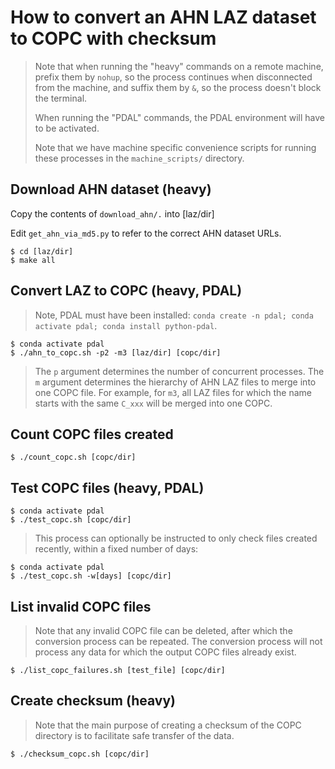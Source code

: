 # How to convert an AHN LAZ dataset to COPC with checksum
> Note that when running the "heavy" commands on a remote machine, prefix them by `nohup`, so the process continues when disconnected from the machine, and suffix them by `&`, so the process doesn't block the terminal.
>
> When running the "PDAL" commands, the PDAL environment will have to be activated.
>
> Note that we have machine specific convenience scripts for running these processes in the `machine_scripts/` directory.

## Download AHN dataset (heavy)
Copy the contents of `download_ahn/.` into [laz/dir]

Edit `get_ahn_via_md5.py` to refer to the correct AHN dataset URLs.

```(bash)
$ cd [laz/dir]
$ make all
```

## Convert LAZ to COPC (heavy, PDAL)
> Note, PDAL must have been installed: `conda create -n pdal; conda activate pdal; conda install python-pdal`.

```(bash)
$ conda activate pdal
$ ./ahn_to_copc.sh -p2 -m3 [laz/dir] [copc/dir]
```

> The `p` argument determines the number of concurrent processes.
> The `m` argument determines the hierarchy of AHN LAZ files to merge into one COPC file. For example, for `m3`, all LAZ files for which the name starts with the same `C_xxx` will be merged into one COPC.

## Count COPC files created
```(bash)
$ ./count_copc.sh [copc/dir]
```

## Test COPC files (heavy, PDAL)
```(bash)
$ conda activate pdal
$ ./test_copc.sh [copc/dir] 
```

> This process can optionally be instructed to only check files created recently, within a fixed number of days:
```(bash)
$ conda activate pdal
$ ./test_copc.sh -w[days] [copc/dir]
```

## List invalid COPC files
> Note that any invalid COPC file can be deleted, after which the conversion process can be repeated. The conversion process will not process any data for which the output COPC files already exist.

```(bash)
$ ./list_copc_failures.sh [test_file] [copc/dir]
```

## Create checksum (heavy)
> Note that the main purpose of creating a checksum of the COPC directory is to facilitate safe transfer of the data.

```(bash)
$ ./checksum_copc.sh [copc/dir]
```

